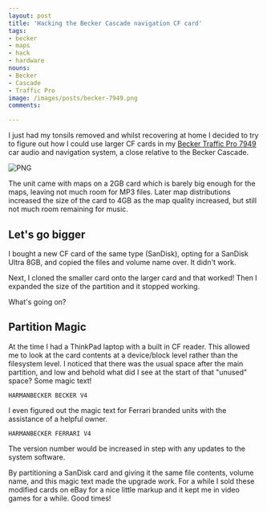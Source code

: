 ```yaml
---
layout: post
title: 'Hacking the Becker Cascade navigation CF card'
tags:
- becker
- maps
- hack
- hardware
nouns:
- Becker
- Cascade
- Traffic Pro
image: /images/posts/becker-7949.png
comments: 

---
```


I just had my tonsils removed and whilst recovering at home I decided to try to figure out how I could use larger CF cards in my [Becker Traffic Pro 7949](https://ifdesign.com/en/winner-ranking/project/becker-traffic-pro-7949/2069) car audio and navigation system, a close relative to the Becker Cascade. 

![PNG](https://cdn.gingerbeardman.com/images/posts/becker-7949.png)

The unit came with maps on a 2GB card which is barely big enough for the maps, leaving not much room for MP3 files. Later map distributions increased the size of the card to 4GB as the map quality increased, but still not much room remaining for music.

## Let's go bigger

I bought a new CF card of the same type (SanDisk), opting for a SanDisk Ultra 8GB, and copied the files and volume name over. It didn't work.

Next, I cloned the smaller card onto the larger card and that worked! Then I expanded the size of the partition and it stopped working. 

What's going on?

## Partition Magic

At the time I had a ThinkPad laptop with a built in CF reader. This allowed me to look at the card contents at a device/block level rather than the filesystem level. I noticed that there was the usual space after the main partition, and low and behold what did I see at the start of that "unused" space? Some magic text!

    HARMANBECKER BECKER V4

I even figured out the magic text for Ferrari branded units with the assistance of a helpful owner. 

    HARMANBECKER FERRARI V4

The version number would be increased in step with any updates to the system software.

By partitioning a SanDisk card and giving it the same file contents, volume name, and this magic text made the upgrade work. For a while I sold these modified cards on eBay for a nice little markup and it kept me in video games for a while. Good times!